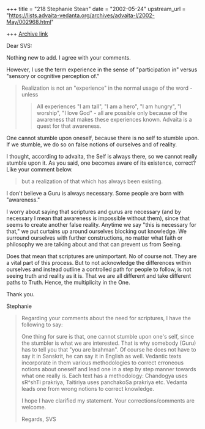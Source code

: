 +++
title = "218 Stephanie Stean"
date = "2002-05-24"
upstream_url = "https://lists.advaita-vedanta.org/archives/advaita-l/2002-May/002968.html"

+++
[Archive link](https://lists.advaita-vedanta.org/archives/advaita-l/2002-May/002968.html)

Dear SVS:

Nothing new to add.  I agree with your comments.

However, I use the term experience in the sense of "participation in" versus
"sensory or cognitive perception of."

> Realization is not an "experience" in the normal usage of the word - unless
>> All experiences "I am tall", "I am a hero", "I am hungry", "I worship", "I
> love God" - all are possible only because of the awareness that makes these
> experiences known.  Advaita is a quest for that awareness.
>

One cannot stumble upon oneself, because there is no self to stumble upon.
If we stumble, we do so on false notions of ourselves and of reality.

I thought, according to advaita, the Self is always there, so we cannot
really stumble upon it.  As you said, one becomes aware of its existence,
correct?   Like your comment below.

> but a realization of that which has always been existing.


I don't believe a Guru is always necessary.  Some people are born with
"awareness."

I worry about saying that scriptures and gurus are necessary (and by
necessary I mean that awareness is impossible without them), since that
seems to create another false reality.  Anytime we say "this is necessary
for that," we put curtains up around ourselves blocking out knowledge.
We surround ourselves with further constructions, no matter what faith or
philosophy  we are talking about and that can prevent us from Seeing.

Does that mean that scriptures are unimportant.  No of course not.  They are
a vital part of this process.  But to not acknowledge the differences within
ourselves and instead outline a controlled path for people to follow, is not
seeing truth and reality as it is.  That we are all different and take
different paths to Truth.  Hence, the multiplicity in the One.


Thank you.

Stephanie

> Regarding your comments about the need for scriptures, I have the following
> to say:
>
> One thing for sure is that, one cannot stumble upon one's self, since the
> stumbler is what we are interested.  That is why somebody (Guru) has to tell
> you that "you are brahman".  Of course he does not have to say it in
> Sanskrit, he can say it in English as well.  Vedantic texts incorporate in
> them various methodologies to correct erroneous notions about oneself and
> lead one in a step by step manner towards what one really is.  Each text has
> a methodology: Chandogya uses sR^shTi prakriya, Taitiriya uses panchakoSa
> prakriya etc.  Vedanta leads one from wrong notions to correct knowledge.
>
> I hope I have clarified my statement.  Your corrections/comments are
> welcome.
>
> Regards,
> SVS

